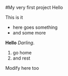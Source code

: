 #My very first project
Hello 

This is it
* here goes something
* and some more

__Hello__ _Darling_.

1. go home
2. and rest

Modify here too
